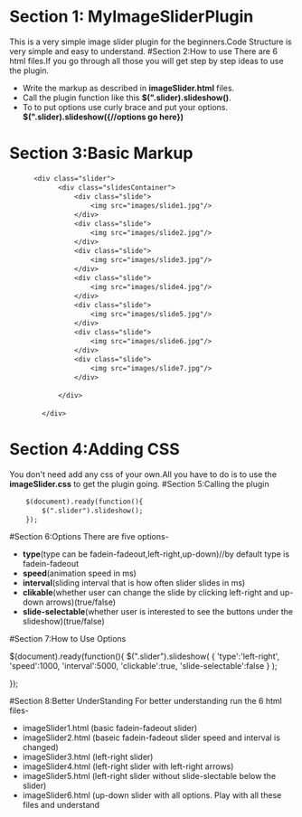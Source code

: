 # Section 1: MyImageSliderPlugin
This is a very simple image slider plugin for the beginners.Code Structure is very simple and easy to understand.
#Section 2:How to use
There are 6 html files.If you go through all those you will get step by step ideas to use the plugin.
* Write the markup as described in **imageSlider.html** files.
* Call the plugin function like this **$(".slider).slideshow()**.
* To to put options use curly brace and put your options.  **$(".slider).slideshow({//options go here})**
  
# Section 3:Basic Markup
          <div class="slider">
          		<div class="slidesContainer">
          			<div class="slide">
          				<img src="images/slide1.jpg"/>
          			</div>
          			<div class="slide">
          				<img src="images/slide2.jpg"/>
          			</div>
          			<div class="slide">
          				<img src="images/slide3.jpg"/>
          			</div>
          			<div class="slide">
          				<img src="images/slide4.jpg"/>
          			</div>
          			<div class="slide">
          				<img src="images/slide5.jpg"/>
          			</div>
          			<div class="slide">
          				<img src="images/slide6.jpg"/>
          			</div>
          			<div class="slide">
          				<img src="images/slide7.jpg"/>
          			</div>
          			
          		</div>
          		
          	</div>
# Section 4:Adding CSS
You don't need add any css of your own.All you have to do is to use the **imageSlider.css** to get the plugin going.
#Section 5:Calling the plugin
        
        $(document).ready(function(){
            $(".slider").slideshow();	
        });
#Section 6:Options
There are five options-
* **type**(type can be fadein-fadeout,left-right,up-down)//by default type is fadein-fadeout
* **speed**(animation speed in ms)
* **interval**(sliding interval that is how often slider slides in ms)
* **clikable**(whether user can change the slide by clicking left-right and up-down arrows)(true/false)
* **slide-selectable**(whether user is interested to see the buttons under the slideshow)(true/false)


#Section 7:How to Use Options

$(document).ready(function(){
		$(".slider").slideshow(
			{
				'type':'left-right',
				'speed':1000,
				'interval':5000,
				'clickable':true,
				'slide-selectable':false
			}
		);	
		
});

#Section 8:Better UnderStanding
For better understanding run the 6  html files-
* imageSlider1.html (basic fadein-fadeout slider)
* imageSlider2.html (baseic fadein-fadeout slider speed and interval is changed)
* imageSlider3.html (left-right slider)
* imageSlider4.html (left-right slider with left-right arrows)
* imageSlider5.html (left-right slider without slide-slectable below the slider)
* imageSlider6.html (up-down slider with all options.
Play with all these files and understand
